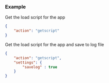 ### Example

Get the load script for the app

```json
{
    "action": "getscript"
}
```

Get the load script for the app and save to log file

```json
{
    "action": "getscript",
    "settings": {
        "savelog" : true
    }
}
```
